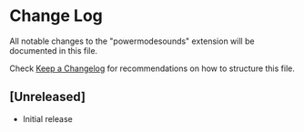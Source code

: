 # Change Log

All notable changes to the "powermodesounds" extension will be documented in this file.

Check [Keep a Changelog](http://keepachangelog.com/) for recommendations on how to structure this file.

## [Unreleased]

- Initial release